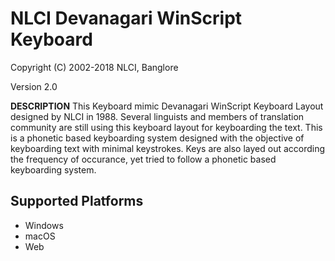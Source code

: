 # NLCI Devanagari WinScript Keyboard

Copyright (C) 2002-2018 NLCI, Banglore

Version 2.0

__DESCRIPTION__
This Keyboard mimic Devanagari WinScript Keyboard Layout designed by NLCI in 1988. Several linguists and members of translation community are still using this keyboard layout for keyboarding the text. This is a phonetic based keyboarding system designed with the objective of keyboarding text with minimal keystrokes. Keys are also layed out according the frequency of occurance, yet tried to follow a phonetic based keyboarding system.


## Supported Platforms
 * Windows
 * macOS
 * Web
